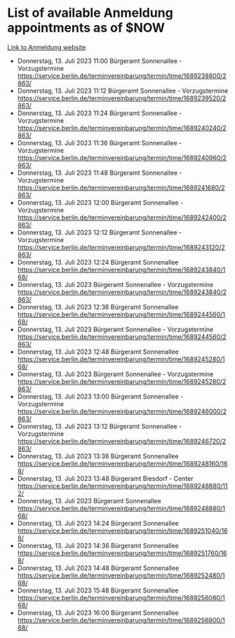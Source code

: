 # List of available Anmeldung appointments as of $NOW
[Link to Anmeldung website](https://service.berlin.de/terminvereinbarung/termin/tag.php?termin=1&anliegen[]=120686&dienstleisterlist=122210,122217,327316,122219,327312,122227,327314,122231,327346,122243,327348,122254,122252,329742,122260,329745,122262,329748,122271,327278,122273,327274,122277,327276,330436,122280,327294,122282,327290,122284,327292,122291,327270,122285,327266,122286,327264,122296,327268,150230,329760,122297,327286,122294,327284,122312,329763,122314,329775,122304,327330,122311,327334,122309,327332,317869,122281,327352,122279,329772,122283,122276,327324,122274,327326,122267,329766,122246,327318,122251,327320,122257,327322,122208,327298,122226,327300&herkunft=http%3A%2F%2Fservice.berlin.de%2Fdienstleistung%2F120686%2F)
- Donnerstag, 13. Juli 2023 11:00 Bürgeramt Sonnenallee - Vorzugstermine https://service.berlin.de/terminvereinbarung/termin/time/1689238800/2863/
- Donnerstag, 13. Juli 2023 11:12 Bürgeramt Sonnenallee - Vorzugstermine https://service.berlin.de/terminvereinbarung/termin/time/1689239520/2863/
- Donnerstag, 13. Juli 2023 11:24 Bürgeramt Sonnenallee - Vorzugstermine https://service.berlin.de/terminvereinbarung/termin/time/1689240240/2863/
- Donnerstag, 13. Juli 2023 11:36 Bürgeramt Sonnenallee - Vorzugstermine https://service.berlin.de/terminvereinbarung/termin/time/1689240960/2863/
- Donnerstag, 13. Juli 2023 11:48 Bürgeramt Sonnenallee - Vorzugstermine https://service.berlin.de/terminvereinbarung/termin/time/1689241680/2863/
- Donnerstag, 13. Juli 2023 12:00 Bürgeramt Sonnenallee - Vorzugstermine https://service.berlin.de/terminvereinbarung/termin/time/1689242400/2863/
- Donnerstag, 13. Juli 2023 12:12 Bürgeramt Sonnenallee - Vorzugstermine https://service.berlin.de/terminvereinbarung/termin/time/1689243120/2863/
- Donnerstag, 13. Juli 2023 12:24 Bürgeramt Sonnenallee https://service.berlin.de/terminvereinbarung/termin/time/1689243840/168/
- Donnerstag, 13. Juli 2023  Bürgeramt Sonnenallee - Vorzugstermine https://service.berlin.de/terminvereinbarung/termin/time/1689243840/2863/
- Donnerstag, 13. Juli 2023 12:36 Bürgeramt Sonnenallee https://service.berlin.de/terminvereinbarung/termin/time/1689244560/168/
- Donnerstag, 13. Juli 2023  Bürgeramt Sonnenallee - Vorzugstermine https://service.berlin.de/terminvereinbarung/termin/time/1689244560/2863/
- Donnerstag, 13. Juli 2023 12:48 Bürgeramt Sonnenallee https://service.berlin.de/terminvereinbarung/termin/time/1689245280/168/
- Donnerstag, 13. Juli 2023  Bürgeramt Sonnenallee - Vorzugstermine https://service.berlin.de/terminvereinbarung/termin/time/1689245280/2863/
- Donnerstag, 13. Juli 2023 13:00 Bürgeramt Sonnenallee - Vorzugstermine https://service.berlin.de/terminvereinbarung/termin/time/1689246000/2863/
- Donnerstag, 13. Juli 2023 13:12 Bürgeramt Sonnenallee - Vorzugstermine https://service.berlin.de/terminvereinbarung/termin/time/1689246720/2863/
- Donnerstag, 13. Juli 2023 13:36 Bürgeramt Sonnenallee https://service.berlin.de/terminvereinbarung/termin/time/1689248160/168/
- Donnerstag, 13. Juli 2023 13:48 Bürgeramt Biesdorf - Center https://service.berlin.de/terminvereinbarung/termin/time/1689248880/112/
- Donnerstag, 13. Juli 2023  Bürgeramt Sonnenallee https://service.berlin.de/terminvereinbarung/termin/time/1689248880/168/
- Donnerstag, 13. Juli 2023 14:24 Bürgeramt Sonnenallee https://service.berlin.de/terminvereinbarung/termin/time/1689251040/168/
- Donnerstag, 13. Juli 2023 14:36 Bürgeramt Sonnenallee https://service.berlin.de/terminvereinbarung/termin/time/1689251760/168/
- Donnerstag, 13. Juli 2023 14:48 Bürgeramt Sonnenallee https://service.berlin.de/terminvereinbarung/termin/time/1689252480/168/
- Donnerstag, 13. Juli 2023 15:48 Bürgeramt Sonnenallee https://service.berlin.de/terminvereinbarung/termin/time/1689256080/168/
- Donnerstag, 13. Juli 2023 16:00 Bürgeramt Sonnenallee https://service.berlin.de/terminvereinbarung/termin/time/1689256800/168/
